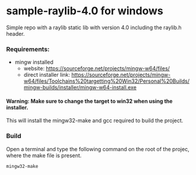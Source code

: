 # sample-raylib-4.0 for windows

Simple repo with a raylib static lib with version 4.0 including the raylib.h header.

### Requirements:

* mingw installed
  * website: https://sourceforge.net/projects/mingw-w64/files/
  * direct installer link: https://sourceforge.net/projects/mingw-w64/files/Toolchains%20targetting%20Win32/Personal%20Builds/mingw-builds/installer/mingw-w64-install.exe

#### Warning: Make sure to change the target to **win32** when using the installer.

This will install the mingw32-make and gcc required to build the project.

### Build

Open a terminal and type the following command on the root of the projec, where the make file is present.

```cmd
mingw32-make
```

